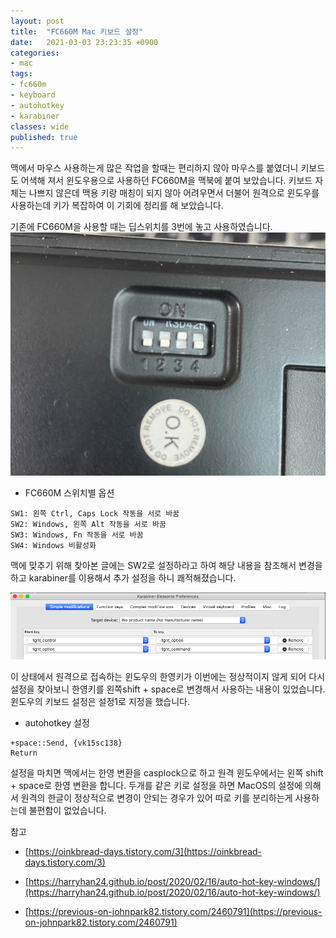 ```yaml
---
layout: post
title:  "FC660M Mac 키보드 설정"
date:   2021-03-03 23:23:35 +0900
categories:
- mac
tags:
- fc660m
- keyboard
- autohotkey
- karabiner
classes: wide
published: true
---
```


맥에서 마우스 사용하는게 많은 작업을 할때는 편리하지 않아 마우스를 붙였더니 키보드도 어색해 져서 윈도우용으로 사용하던 FC660M을 맥북에 붙여 보았습니다.
키보드 자체는 나쁘지 않은데 맥용 키랑 매칭이 되지 않아 어려우면서 더불어 원격으로 윈도우를 사용하는데 키가 복잡하여 이 기회에 정리를 해 보았습니다.

기존에 FC660M을 사용할 때는 딥스위치를 3번에 놓고 사용하였습니다. 
![](/images/fc660m_dipswitch.png)

- FC660M 스위치별 옵션

```
SW1: 왼쪽 Ctrl, Caps Lock 작동을 서로 바꿈
SW2: Windows, 왼쪽 Alt 작동을 서로 바꿈
SW3: Windows, Fn 작동을 서로 바꿈
SW4: Windows 비활성화
```

맥에 맞추기 위해 찾아본 글에는 SW2로 설정하라고 하여 해당 내용을 참조해서 변경을 하고 karabiner를 이용해서 추가 설정을 하니 쾌적해졌습니다.

![](/images/mac_karabiner.png)


이 상태에서 원격으로 접속하는 윈도우의 한영키가 이번에는 정상적이지 않게 되어 다시 설정을 찾아보니 한영키를 왼쪽shift + space로 변경해서 사용하는 내용이 있었습니다.
윈도우의 키보드 설정은 설정1로 지정을 했습니다. 

- autohotkey 설정

```
+space::Send, {vk15sc138}
Return
```


설정을 마치면 맥에서는 한영 변환을 casplock으로 하고 원격 윈도우에서는 왼쪽 shift + space로 한영 변환을 합니다. 두개를 같은 키로 설정을 하면 MacOS의 설정에 의해서 원격의 한글이 정상적으로 변경이 안되는 경우가 있어 따로 키를 분리하는게 사용하는데 불편함이 없었습니다.




참고 

- [https://oinkbread-days.tistory.com/3](https://oinkbread-days.tistory.com/3)

- [https://harryhan24.github.io/post/2020/02/16/auto-hot-key-windows/](https://harryhan24.github.io/post/2020/02/16/auto-hot-key-windows/)

- [https://previous-on-johnpark82.tistory.com/2460791](https://previous-on-johnpark82.tistory.com/2460791)
